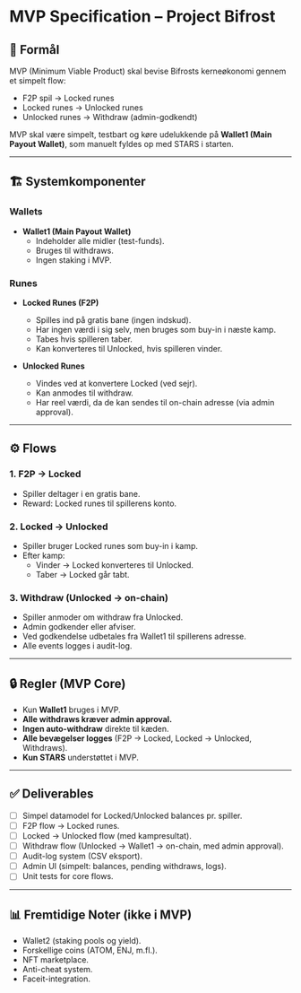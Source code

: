 # MVP Specification – Project Bifrost

## 🎯 Formål
MVP (Minimum Viable Product) skal bevise Bifrosts kerneøkonomi gennem et simpelt flow:
- F2P spil → Locked runes
- Locked runes → Unlocked runes
- Unlocked runes → Withdraw (admin-godkendt)

MVP skal være simpelt, testbart og køre udelukkende på **Wallet1 (Main Payout Wallet)**, som manuelt fyldes op med STARS i starten.

---

## 🏗️ Systemkomponenter

### Wallets
- **Wallet1 (Main Payout Wallet)**  
  - Indeholder alle midler (test-funds).  
  - Bruges til withdraws.  
  - Ingen staking i MVP.  

### Runes
- **Locked Runes (F2P)**  
  - Spilles ind på gratis bane (ingen indskud).  
  - Har ingen værdi i sig selv, men bruges som buy-in i næste kamp.  
  - Tabes hvis spilleren taber.  
  - Kan konverteres til Unlocked, hvis spilleren vinder.  

- **Unlocked Runes**  
  - Vindes ved at konvertere Locked (ved sejr).  
  - Kan anmodes til withdraw.  
  - Har reel værdi, da de kan sendes til on-chain adresse (via admin approval).  

---

## ⚙️ Flows

### 1. F2P → Locked
- Spiller deltager i en gratis bane.  
- Reward: Locked runes til spillerens konto.  

### 2. Locked → Unlocked
- Spiller bruger Locked runes som buy-in i kamp.  
- Efter kamp:  
  - Vinder → Locked konverteres til Unlocked.  
  - Taber → Locked går tabt.  

### 3. Withdraw (Unlocked → on-chain)
- Spiller anmoder om withdraw fra Unlocked.  
- Admin godkender eller afviser.  
- Ved godkendelse udbetales fra Wallet1 til spillerens adresse.  
- Alle events logges i audit-log.  

---

## 🔒 Regler (MVP Core)
- Kun **Wallet1** bruges i MVP.  
- **Alle withdraws kræver admin approval.**  
- **Ingen auto-withdraw** direkte til kæden.  
- **Alle bevægelser logges** (F2P → Locked, Locked → Unlocked, Withdraws).  
- **Kun STARS** understøttet i MVP.  

---

## ✅ Deliverables
- [ ] Simpel datamodel for Locked/Unlocked balances pr. spiller.  
- [ ] F2P flow → Locked runes.  
- [ ] Locked → Unlocked flow (med kampresultat).  
- [ ] Withdraw flow (Unlocked → Wallet1 → on-chain, med admin approval).  
- [ ] Audit-log system (CSV eksport).  
- [ ] Admin UI (simpelt: balances, pending withdraws, logs).  
- [ ] Unit tests for core flows.  

---

## 📊 Fremtidige Noter (ikke i MVP)
- Wallet2 (staking pools og yield).  
- Forskellige coins (ATOM, ENJ, m.fl.).  
- NFT marketplace.  
- Anti-cheat system.  
- Faceit-integration.  
